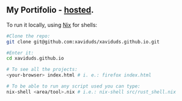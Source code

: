 ## My Portifolio - <a href="https://xaviduds.github.io/">hosted</a>.

To run it locally, using <a href="https://nix.dev/install-nix.html">Nix</a> for shells:

```bash
#Clone the repo:
git clone git@github.com:xaviduds/xaviduds.github.io.git

#Enter it:
cd xaviduds.github.io

# To see all the projects:
<your-browser> index.html # i. e.: firefox index.html

# To be able to run any script used you can type:
nix-shell <area/tool>.nix # i.e.: nix-shell src/rust_shell.nix
```

